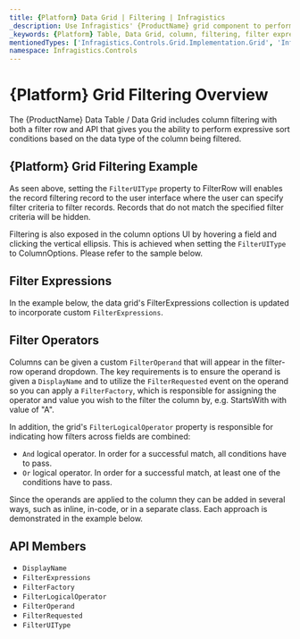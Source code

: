 ```yaml
---
title: {Platform} Data Grid | Filtering | Infragistics
_description: Use Infragistics' {ProductName} grid component to perform expressive sort conditions and return data easily. View {ProductName} table's demo for more information!
_keywords: {Platform} Table, Data Grid, column, filtering, filter expressions, filter operands, {ProductName}, Infragistics
mentionedTypes: ['Infragistics.Controls.Grid.Implementation.Grid', 'Infragistics.Controls.Grid.Implementation.FilterExpressions']
namespace: Infragistics.Controls
---
```


# {Platform} Grid Filtering Overview

The {ProductName} Data Table / Data Grid includes column filtering with both a filter row and API that gives you the ability to perform expressive sort conditions based on the data type of the column being filtered.

## {Platform} Grid Filtering Example


<code-view style="height: 600px"
           data-demos-base-url="{environment:dvDemosBaseUrl}"
           iframe-src="{environment:dvDemosBaseUrl}/grids/data-grid-column-filtering"
           alt="{Platform} Grid Filtering Example"
           github-src="grids/data-grid/column-filtering">
</code-view>

<div class="divider--half"></div>

As seen above, setting the `FilterUIType` property to FilterRow will enables the record filtering record to the user interface where the user can specify filter criteria to filter records. Records that do not match the specified filter criteria will be hidden.

Filtering is also exposed in the column options UI by hovering a field and clicking the vertical ellipsis. This is achieved when setting the `FilterUIType` to ColumnOptions. Please refer to the sample below.

## Filter Expressions

In the example below, the data grid's FilterExpressions collection is updated to incorporate custom `FilterExpressions`.

<code-view style="height: 600px"
           data-demos-base-url="{environment:dvDemosBaseUrl}"
           iframe-src="{environment:dvDemosBaseUrl}/grids/data-grid-column-filter-expressions"
           alt="{Platform} Grid Filter Expressions Example"
           github-src="grids/data-grid/column-filter-expressions">
</code-view>

<div class="divider--half"></div>


## Filter Operators

Columns can be given a custom `FilterOperand` that will appear in the filter-row operand dropdown. The key requirements is to ensure the operand is given a `DisplayName` and to utilize the `FilterRequested` event on the operand so you can apply a `FilterFactory`, which is responsible for assigning the operator and value you wish to the filter the column by, e.g. StartsWith with value of "A".

In addition, the grid's `FilterLogicalOperator` property is responsible for indicating how filters across fields are combined:

- `And` logical operator. In order for a successful match, all conditions have to pass.
- `Or` logical operator. In order for a successful match, at least one of the conditions have to pass.

<!-- Blazor -->
Since the operands are applied to the column they can be added in several ways, such as inline, in-code, or in a separate class. Each approach is demonstrated in the example below.
<!-- end:Blazor -->

<code-view style="height: 600px"
           data-demos-base-url="{environment:dvDemosBaseUrl}"
           iframe-src="{environment:dvDemosBaseUrl}/grids/data-grid-column-filter-operands"
           alt="{Platform} Grid Filtering Example"
           github-src="grids/data-grid/column-filter-operands">
</code-view>

<div class="divider--half"></div>

 ## API Members

 - `DisplayName`
 - `FilterExpressions`
 - `FilterFactory`
 - `FilterLogicalOperator`
 - `FilterOperand`
 - `FilterRequested`
 - `FilterUIType`